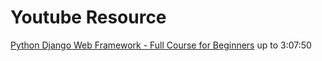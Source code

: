 # Youtube Resource
[Python Django Web Framework - Full Course for Beginners](https://www.youtube.com/watch?v=F5mRW0jo-U4)
up to 3:07:50
